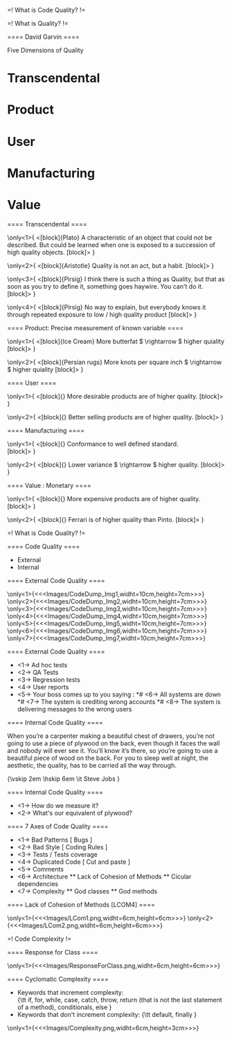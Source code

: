 
=! What is Code Quality? !=

=! What is Quality? !=

==== David Garvin ====

Five Dimensions of Quality

# Transcendental
# Product 
# User 
# Manufacturing
# Value

==== Transcendental ====

\only<1>{
<[block]{Plato}
A characteristic of an object that could not be described.  But could be learned when one is exposed to a succession of high quality objects.
[block]>
}

\only<2>{
<[block]{Aristotle}
Quality is not an act, but a habit.
[block]>
}

\only<3>{
<[block]{Pirsig}
I think there is such a thing as Quality, but that as soon as you try to define it, something goes haywire.
You can't do it.
[block]>
}

\only<4>{
<[block]{Pirsig}
No way to explain,  but everybody knows it through repeated exposure to low / high quality product
[block]>
}



==== Product: Precise measurement of known variable  ====


\only<1>{
<[block]{Ice Cream}
  More butterfat $ \rightarrow $ higher  quiality 
[block]>
}

\only<2>{
<[block]{Persian rugs}
  More knots per square inch $ \rightarrow $ higher  quiality 
[block]>
}


==== User  ====

\only<1>{
<[block]{}
  More desirable products are of higher quality.
[block]>
}

\only<2>{
<[block]{}
  Better selling products are of higher quality.
[block]>
}



==== Manufacturing ====

\only<1>{
<[block]{}
  Conformance to well defined standard.  
[block]>
}

\only<2>{
<[block]{}
  Lower variance $ \rightarrow $ higher quality.
[block]>
}



==== Value : Monetary ====

\only<1>{
<[block]{}
  More expensive products are of higher quality.
[block]>
}

\only<2>{
<[block]{}
   Ferrari is of higher quality than Pinto.
[block]>
}


=! What is Code Quality? !=


==== Code Quality ====

* External
* Internal


==== External Code Quality ====

\only<1>{<<<Images/CodeDump_Img1,widht=10cm,height=7cm>>>}
\only<2>{<<<Images/CodeDump_Img2,widht=10cm,height=7cm>>>}
\only<3>{<<<Images/CodeDump_Img3,widht=10cm,height=7cm>>>}
\only<4>{<<<Images/CodeDump_Img4,widht=10cm,height=7cm>>>}
\only<5>{<<<Images/CodeDump_Img5,widht=10cm,height=7cm>>>}
\only<6>{<<<Images/CodeDump_Img6,widht=10cm,height=7cm>>>}
\only<7>{<<<Images/CodeDump_Img7,widht=10cm,height=7cm>>>}


==== External Code Quality ====

* <1-> Ad hoc tests
* <2-> QA Tests
* <3-> Regression tests
* <4-> User reports
* <5-> Your boss comes up to you saying : 
*# <6-> All systems are down
*# <7-> The system is crediting wrong accounts
*# <8-> The system is delivering messages to the wrong users 


==== Internal Code Quality ====

When you’re a carpenter making a beautiful chest of drawers, you’re not going to use a piece of plywood on the back, even though it faces the wall and nobody will ever see it. You’ll know it’s there, so you’re going to use a beautiful piece of wood on the back. For you to sleep well at night, the aesthetic, the quality, has to be carried all the way through.

{\vskip 2em \hskip 6em  \it Steve Jobs }

==== Internal Code Quality ====

* <1-> How do we measure it?
* <2-> What's our equivalent of plywood?


==== 7 Axes of Code Quality ====

* <1-> Bad Patterns [ Bugs ] 
* <2-> Bad Style [ Coding Rules ]
* <3-> Tests / Tests coverage 
* <4-> Duplicated Code [ Cut and paste ]
* <5-> Comments
* <6-> Architecture 
** Lack of Cohesion of Methods
** Cicular dependencies 
* <7-> Complexity 
**  God classes
**  God methods 


==== Lack of Cohesion of Methods [LCOM4] ====


\only<1>{<<<Images/LCom1.png,widht=6cm,height=6cm>>>}
\only<2>{<<<Images/LCom2.png,widht=6cm,height=6cm>>>}

=! Code Complexity != 

==== Response for Class ====

\only<1>{<<<Images/ResponseForClass.png,widht=6cm,height=6cm>>>}



==== Cyclomatic Complexity ====

* Keywords that increment complexity:   
{\tt if, for, while, case, catch, throw, return (that is not the last statement of a method), conditionals, else }
* Keywords that don't increment complexity:
{\tt default, finally }

\only<1>{<<<Images/Complexity.png,widht=6cm,height=3cm>>>}


